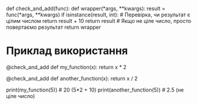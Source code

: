 def check_and_add(func):
    def wrapper(*args, **kwargs):
        result = func(*args, **kwargs)
        if isinstance(result, int):  # Перевірка, чи результат є цілим числом
            return result + 10
        return result  # Якщо не ціле число, просто повертаємо результат
    return wrapper

# Приклад використання
@check_and_add
def my_function(x):
    return x * 2

@check_and_add
def another_function(x):
    return x / 2

print(my_function(5))  # 20 (5*2 + 10)
print(another_function(5))  # 2.5 (не ціле число)
